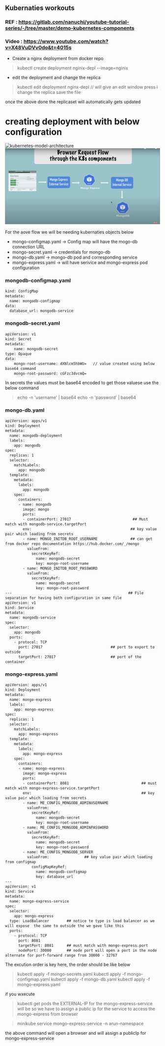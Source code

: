 ## Kubernaties workouts
### REF : https://gitlab.com/nanuchi/youtube-tutorial-series/-/tree/master/demo-kubernetes-components
### Video : https://www.youtube.com/watch?v=X48VuDVv0do&t=4015s

* Create a nginx deployment from docker repo
> kubectl create deployment nginix-depl --image=nginix

* edit the deployment and change the replica
> kubectl edit deployment nginx-depl // will give an edit window
> press i change the replica
> save the file

once the above done the replicaset will automatically gets updated 

# creating deployment with below configuration
![kubernetes-model-architecture](https://github.com/marun790/Kubernaties/blob/main/tutorial-workout/images/fmogodb-mongoexpress-comoponents_overview.jpeg?raw=true)
![Communication Flow](https://github.com/marun790/Kubernaties/blob/main/tutorial-workout/images/mogodb-mongoexpress-comoponents_flow.jpeg?raw=true)

For the aove flow we will be needing kubernaties objects below
* mongo-configmap.yaml -> Config map will have the mogo-db connection URL
* mongo-secret.yaml -> credentials for mongo-db
* mongo-db.yaml -> mongo-db pod and corresponding service
* mongo-express.yaml -> will have serivice and mongo-express pod configuration

### mongodb-configmap.yaml
```apiVersion: v1
kind: ConfigMap
metadata:
  name: mongodb-configmap
data:
  database_url: mongodb-service
```
### mongodb-secret.yaml
```
apiVersion: v1
kind: Secret
metadata:
    name: mongodb-secret
type: Opaque
data:
    mongo-root-username: dXNlcm5hbWU=   // value created using below base64 command
    mongo-root-password: cGFzc3dvcmQ=
```
In secrets the values must be base64 encoded to get those valuese use the below command

> echo -n 'username' | base64
> echo -n 'password' | base64

### mongo-db.yaml
```
apiVersion: apps/v1
kind: Deployment
metadata:
  name: mongodb-deployment
  labels:
    app: mongodb
spec:
  replicas: 1
  selector:
    matchLabels:
      app: mongodb
  template:
    metadata:
      labels:
        app: mongodb
    spec:
      containers:
      - name: mongodb
        image: mongo
        ports:
        - containerPort: 27017                            ## Must match with mongodb-service.targetPort
        env:                                             ## key value pair which loading from secrets
        - name: MONGO_INITDB_ROOT_USERNAME               ## can get from docker repo documentation https://hub.docker.com/_/mongo
          valueFrom:
            secretKeyRef:
              name: mongodb-secret
              key: mongo-root-username
        - name: MONGO_INITDB_ROOT_PASSWORD
          valueFrom: 
            secretKeyRef:
              name: mongodb-secret
              key: mongo-root-password
---                                                     ## File separation for having both configuration in same file
apiVersion: v1
kind: Service
metadata:
  name: mongodb-service
spec:
  selector:
    app: mongodb
  ports:
    - protocol: TCP
      port: 27017                               ## port to export to outside
      targetPort: 27017                         ## port of the container 

```

### mongo-express.yaml
```
apiVersion: apps/v1
kind: Deployment
metadata:
  name: mongo-express
  labels:
    app: mongo-express
spec:
  replicas: 1
  selector:
    matchLabels:
      app: mongo-express
  template:
    metadata:
      labels:
        app: mongo-express
    spec:
      containers:
      - name: mongo-express
        image: mongo-express
        ports:
        - containerPort: 8081                                 ## must match with mongo-express-service.targetPort
        env:                                                  ## key value pair which loading from secrets
        - name: ME_CONFIG_MONGODB_ADMINUSERNAME             
          valueFrom:
            secretKeyRef:
              name: mongodb-secret
              key: mongo-root-username
        - name: ME_CONFIG_MONGODB_ADMINPASSWORD
          valueFrom: 
            secretKeyRef:
              name: mongodb-secret
              key: mongo-root-password
        - name: ME_CONFIG_MONGODB_SERVER
          valueFrom:                ## key value pair which loading from configmap
            configMapKeyRef:
              name: mongodb-configmap
              key: database_url
---
apiVersion: v1
kind: Service
metadata:
  name: mongo-express-service
spec:
  selector:
    app: mongo-express
  type: LoadBalancer        ## notice te type is load balancer as we will expose  the same to outside the we gave like this
  ports:
    - protocol: TCP
      port: 8081
      targetPort: 8081      ## must match with mongo-express.port
      nodePort: 30000       ## node port will open a port in the node alternate for porf-forward range from 30000 - 32767

```
The excution order is key here, the order should be like below

> kubectl apply -f mongo-secrets.yaml
> kubectl apply -f mongo-configmap.yaml
> kubectl apply -f mongo-db.yaml
> kubectl apply -f mongo-express.yaml

if you wxecute 
> kubectl get pods
the EXTERNAL-IP for the mongo-express-service will be <pending> so we have to assign a public ip for the service to access the mongo-express from browser

> minikube service mongo-express-service -n arun-namespace

the above command will open a browser and will assign a publicIp for mongo-express-service

